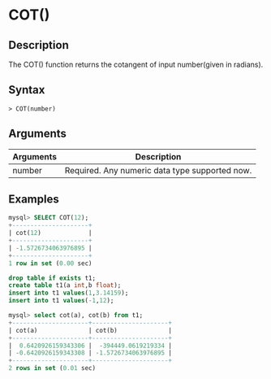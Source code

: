 # **COT()**

## **Description**

The COT() function returns the cotangent of input number(given in radians).

## **Syntax**

```
> COT(number)
```

## **Arguments**

|  Arguments   | Description  |
|  ----  | ----  |
| number | Required. Any numeric data type supported now. |

## **Examples**

```sql
mysql> SELECT COT(12);
+---------------------+
| cot(12)             |
+---------------------+
| -1.5726734063976895 |
+---------------------+
1 row in set (0.00 sec)
```

```sql
drop table if exists t1;
create table t1(a int,b float);
insert into t1 values(1,3.14159);
insert into t1 values(-1,12);

mysql> select cot(a), cot(b) from t1;
+---------------------+---------------------+
| cot(a)              | cot(b)              |
+---------------------+---------------------+
|  0.6420926159343306 |  -394449.0619219334 |
| -0.6420926159343308 | -1.5726734063976895 |
+---------------------+---------------------+
2 rows in set (0.01 sec)
```
